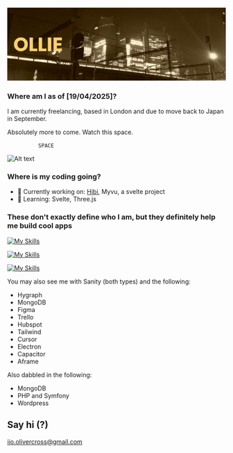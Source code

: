 [![MasterHead](https://raw.githubusercontent.com/Ollie-C/ollie-c/main/banner.png)](https://github.com/Ollie-C)

### Where am I as of [19/04/2025]? 

I am currently freelancing, based in London and due to move back to Japan in September. 

Absolutely more to come. Watch this space. 


              SPACE



![Alt text](https://spotify-recently-played-readme.vercel.app/api?user=motijeo&count=3)

### Where is my coding going? 

- 🔭 Currently working on: [Hibi](hi-bi.app), Myvu, a svelte project
- 🌱 Learning: Svelte, Three.js 

### These don't exactly define who I am, but they definitely help me build cool apps


[![My Skills](https://skillicons.dev/icons?i=css,html,js,0,nodejs,0,0,0,vercel,firebase,jest&perline=12)](https://skillicons.dev)

[![My Skills](https://skillicons.dev/icons?i=ts,0,py,0,express,0,0,0,0,prisma,0&perline=12)](https://skillicons.dev)

[![My Skills](https://skillicons.dev/icons?i=nextjs,react,graphql,0,supabase,mysql,sass,0,gcp,photoshop,illustrator&perline=12)](https://skillicons.dev)

You may also see me with Sanity (both types) and the following:
* Hygraph
* MongoDB
* Figma
* Trello
* Hubspot
* Tailwind
* Cursor
* Electron
* Capacitor
* Aframe

Also dabbled in the following: 
* MongoDB
* PHP and Symfony
* Wordpress

## Say hi (?)

iio.olivercross@gmail.com


